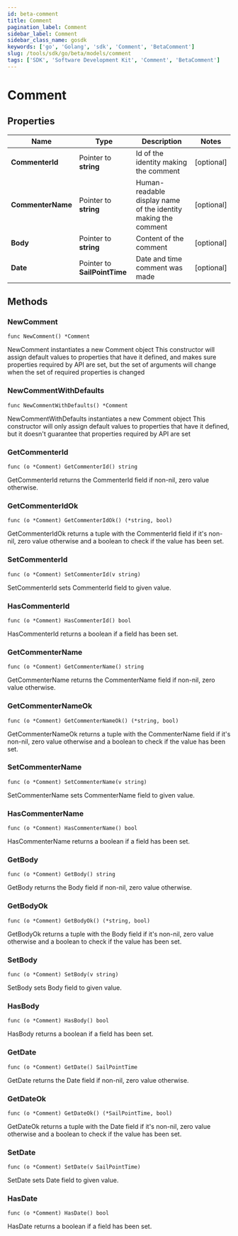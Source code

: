 ```yaml
---
id: beta-comment
title: Comment
pagination_label: Comment
sidebar_label: Comment
sidebar_class_name: gosdk
keywords: ['go', 'Golang', 'sdk', 'Comment', 'BetaComment']
slug: /tools/sdk/go/beta/models/comment
tags: ['SDK', 'Software Development Kit', 'Comment', 'BetaComment']
---
```


# Comment

## Properties

| Name | Type | Description | Notes |
| --- | --- | --- | --- |
| **CommenterId** | Pointer to **string** | Id of the identity making the comment | [optional] |
| **CommenterName** | Pointer to **string** | Human-readable display name of the identity making the comment | [optional] |
| **Body** | Pointer to **string** | Content of the comment | [optional] |
| **Date** | Pointer to **SailPointTime** | Date and time comment was made | [optional] |

## Methods

### NewComment

`func NewComment() *Comment`

NewComment instantiates a new Comment object This constructor will assign default values to properties that have it defined, and makes sure properties required by API are set, but the set of arguments will change when the set of required properties is changed

### NewCommentWithDefaults

`func NewCommentWithDefaults() *Comment`

NewCommentWithDefaults instantiates a new Comment object This constructor will only assign default values to properties that have it defined, but it doesn't guarantee that properties required by API are set

### GetCommenterId

`func (o *Comment) GetCommenterId() string`

GetCommenterId returns the CommenterId field if non-nil, zero value otherwise.

### GetCommenterIdOk

`func (o *Comment) GetCommenterIdOk() (*string, bool)`

GetCommenterIdOk returns a tuple with the CommenterId field if it's non-nil, zero value otherwise and a boolean to check if the value has been set.

### SetCommenterId

`func (o *Comment) SetCommenterId(v string)`

SetCommenterId sets CommenterId field to given value.

### HasCommenterId

`func (o *Comment) HasCommenterId() bool`

HasCommenterId returns a boolean if a field has been set.

### GetCommenterName

`func (o *Comment) GetCommenterName() string`

GetCommenterName returns the CommenterName field if non-nil, zero value otherwise.

### GetCommenterNameOk

`func (o *Comment) GetCommenterNameOk() (*string, bool)`

GetCommenterNameOk returns a tuple with the CommenterName field if it's non-nil, zero value otherwise and a boolean to check if the value has been set.

### SetCommenterName

`func (o *Comment) SetCommenterName(v string)`

SetCommenterName sets CommenterName field to given value.

### HasCommenterName

`func (o *Comment) HasCommenterName() bool`

HasCommenterName returns a boolean if a field has been set.

### GetBody

`func (o *Comment) GetBody() string`

GetBody returns the Body field if non-nil, zero value otherwise.

### GetBodyOk

`func (o *Comment) GetBodyOk() (*string, bool)`

GetBodyOk returns a tuple with the Body field if it's non-nil, zero value otherwise and a boolean to check if the value has been set.

### SetBody

`func (o *Comment) SetBody(v string)`

SetBody sets Body field to given value.

### HasBody

`func (o *Comment) HasBody() bool`

HasBody returns a boolean if a field has been set.

### GetDate

`func (o *Comment) GetDate() SailPointTime`

GetDate returns the Date field if non-nil, zero value otherwise.

### GetDateOk

`func (o *Comment) GetDateOk() (*SailPointTime, bool)`

GetDateOk returns a tuple with the Date field if it's non-nil, zero value otherwise and a boolean to check if the value has been set.

### SetDate

`func (o *Comment) SetDate(v SailPointTime)`

SetDate sets Date field to given value.

### HasDate

`func (o *Comment) HasDate() bool`

HasDate returns a boolean if a field has been set.
